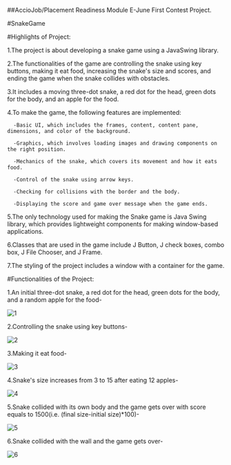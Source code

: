 ##AccioJob/Placement Readiness Module E-June First Contest Project.

#SnakeGame

#Highlights of Project:

1.The project is about developing a snake game using a JavaSwing library.

2.The functionalities of the game are controlling the snake using key buttons, making it eat food, increasing the snake's size and scores, and ending the game when the snake collides with obstacles.

3.It includes a moving three-dot snake, a red dot for the head, green dots for the body, and an apple for the food.

4.To make the game, the following features are implemented:
      
      -Basic UI, which includes the frames, content, content pane, dimensions, and color of the background.
      
      -Graphics, which involves loading images and drawing components on the right position.
      
      -Mechanics of the snake, which covers its movement and how it eats food.
      
      -Control of the snake using arrow keys.
      
      -Checking for collisions with the border and the body.
      
      -Displaying the score and game over message when the game ends.

5.The only technology used for making the Snake game is Java Swing library, which provides lightweight components for making window-based applications.

6.Classes that are used in the game include J Button, J check boxes, combo box, J File Chooser, and J Frame.

7.The styling of the project includes a window with a container for the game.



#Functionalities of the Project:

1.An initial three-dot snake, a red dot for the head, green dots for the body, and a random apple for the food-  

![1](https://github.com/ayanahmad01/SnakeGame/assets/136154821/2ef1a474-20f4-47d9-a376-e085255c96b2)

2.Controlling the snake using key buttons-

![2](https://github.com/ayanahmad01/SnakeGame/assets/136154821/763a0a00-a20d-4a10-aef2-6fa16c7ad436)

3.Making it eat food-

![3](https://github.com/ayanahmad01/SnakeGame/assets/136154821/f9090050-d5d5-45dc-8b1d-f1a608563349)

4.Snake's size increases from 3 to 15 after eating 12 apples-

![4](https://github.com/ayanahmad01/SnakeGame/assets/136154821/b639238a-7bf7-413c-b0de-eb7d9513714f)

5.Snake collided with its own body and the game gets over with score equals to 1500(i.e. (final size-initial size)*100)-

![5](https://github.com/ayanahmad01/SnakeGame/assets/136154821/59955165-9c83-4995-b1c1-140f23872bc7)

6.Snake collided with the wall and the game gets over-

![6](https://github.com/ayanahmad01/SnakeGame/assets/136154821/92ec0d91-582a-4bbb-bbc3-1efee4eaa0aa)
